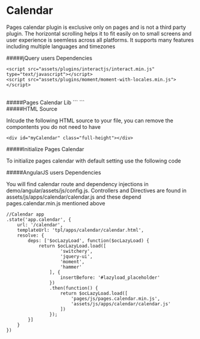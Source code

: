 # Calendar

Pages calendar plugin is exclusive only on pages and is not a third party plugin. The horizontal scrolling helps it to fit easily on to small screens and user experience is seemless across all platforms. It supports many features including multiple languages and timezones

#####jQuery users Dependencies
```
<script src="assets/plugins/interactjs/interact.min.js" type="text/javascript"></script>
<script src="assets/plugins/moment/moment-with-locales.min.js"></script>

```
<br>
#####Pages Calendar Lib
```
<script src="pages/js/pages.calendar.min.js"></script>
```
<br>
#####HTML Source

Inlcude the following HTML source to your file, you can remove the compontents you do not need to have
```
<div id="myCalendar" class="full-height"></div>
```

#####Initialize Pages Calendar

To initialize pages calendar with default setting use the following code



#####AngularJS users Dependencies

You will find calendar route and dependency injections in demo/angular/assets/js/config.js. Controllers and Directives are found in assets/js/apps/calendar/calendar.js and these depend pages.calendar.min.js mentioned above


```
//Calendar app
.state('app.calendar', {
    url: '/calendar',
    templateUrl: 'tpl/apps/calendar/calendar.html',
    resolve: {
        deps: ['$ocLazyLoad', function($ocLazyLoad) {
            return $ocLazyLoad.load([
                    'switchery',
                    'jquery-ui',
                    'moment',
                    'hammer'
                ], {
                    insertBefore: '#lazyload_placeholder'
                })
                .then(function() {
                    return $ocLazyLoad.load([
                        'pages/js/pages.calendar.min.js',
                        'assets/js/apps/calendar/calendar.js'
                    ])
                });
        }]
    }
})
```